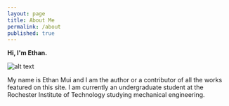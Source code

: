 ```yaml
---
layout: page
title: About Me
permalink: /about
published: true
---
```

**Hi, I'm Ethan.**

![alt text](https://github.com/pyramidian/Writing-Seminar-Portfolio/blob/gh-pages/Me.jpg?raw=true)



My name is Ethan Mui and I am the author or a contributor of all the works featured on this site. I am currently an undergraduate student at the Rochester Institute of Technology studying mechanical engineering.
